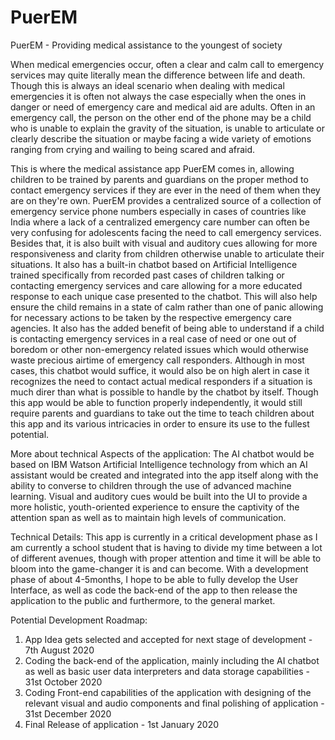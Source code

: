 # PuerEM
PuerEM - Providing medical assistance to the youngest of society

When medical emergencies occur, often a clear and calm call to emergency services may quite literally mean the difference between life and death. Though this is always an ideal scenario when dealing with medical emergencies it is often not always the case especially when the ones in danger or need of emergency care and medical aid are adults. Often in an emergency call, the person on the other end of the phone may be a child who is unable to explain the gravity of the situation, is unable to articulate or clearly describe the situation or maybe facing a wide variety of emotions ranging from crying and wailing to being scared and afraid. 

This is where the medical assistance app PuerEM comes in, allowing children to be trained by parents and guardians on the proper method to contact emergency services if they are ever in the need of them when they are on they're own. PuerEM provides a centralized source of a collection of emergency service phone numbers especially in cases of countries like India where a lack of a centralized emergency care number can often be very confusing for adolescents facing the need to call emergency services. Besides that, it is also built with visual and auditory cues allowing for more responsiveness and clarity from children otherwise unable to articulate their situations. It also has a built-in chatbot based on Artificial Intelligence trained specifically from recorded past cases of children talking or contacting emergency services and care allowing for a more educated response to each unique case presented to the chatbot. This will also help ensure the child remains in a state of calm rather than one of panic allowing for necessary actions to be taken by the respective emergency care agencies. It also has the added benefit of being able to understand if a child is contacting emergency services in a real case of need or one out of boredom or other non-emergency related issues which would otherwise waste precious airtime of emergency call responders. Although in most cases, this chatbot would suffice, it would also be on high alert in case it recognizes the need to contact actual medical responders if a situation is much direr than what is possible to handle by the chatbot by itself. Though this app would be able to function properly independently, it would still require parents and guardians to take out the time to teach children about this app and its various intricacies in order to ensure its use to the fullest potential.

More about technical Aspects of the application:
The AI chatbot would be based on IBM Watson Artificial Intelligence technology from which an AI assistant would be created and integrated into the app itself along with the ability to converse to children through the use of advanced machine learning. Visual and auditory cues would be built into the UI to provide a more holistic, youth-oriented experience to ensure the captivity of the attention span as well as to maintain high levels of communication.

Technical Details:
This app is currently in a critical development phase as I am currently a school student that is having to divide my time between a lot of different avenues, though with proper attention and time it will be able to bloom into the game-changer it is and can become. With a development phase of about 4-5months, I hope to be able to fully develop the User Interface, as well as code the back-end of the app to then release the application to the public and furthermore, to the general market.

Potential Development Roadmap:
1) App Idea gets selected and accepted for next stage of development - 7th August 2020
2) Coding the back-end of the application, mainly including the AI chatbot as well as basic user data interpreters and data storage capabilities - 31st October 2020
3) Coding Front-end capabilities of the application with designing of the relevant visual and audio components and final polishing of application - 
31st December 2020
4) Final Release of application - 
1st January 2020
